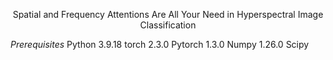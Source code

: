 <p align="center">  
Spatial and Frequency Attentions Are All Your Need in Hyperspectral Image Classification
</p>   

*Prerequisites*
Python 3.9.18
torch 2.3.0
Pytorch 1.3.0
Numpy 1.26.0
Scipy
